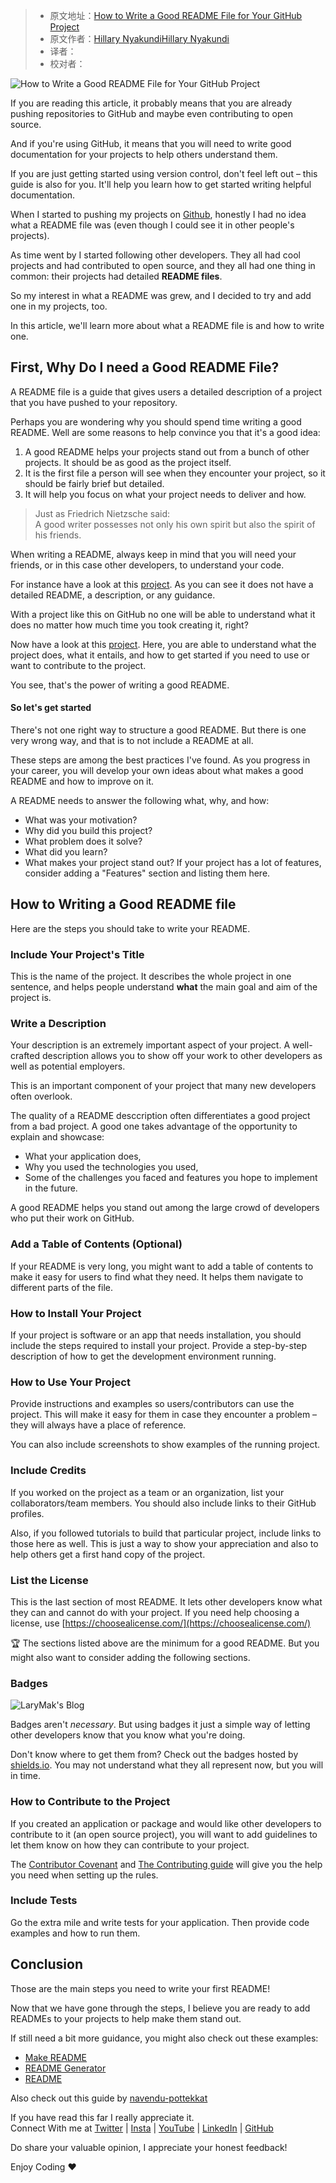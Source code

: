 > -  原文地址：[How to Write a Good README File for Your GitHub Project](https://www.freecodecamp.org/news/how-to-write-a-good-readme-file/)
> -  原文作者：[Hillary NyakundiHillary Nyakundi](https://www.freecodecamp.org/news/author/larymak/)
> -  译者：
> -  校对者：

![How to Write a Good README File for Your GitHub Project](https://www.freecodecamp.org/news/content/images/size/w2000/2021/04/uide-to-writting-a-good-readme-file--1-.png)

If you are reading this article, it probably means that you are already pushing repositories to GitHub and maybe even contributing to open source.

And if you're using GitHub, it means that you will need to write good documentation for your projects to help others understand them.

If you are just getting started using version control, don't feel left out – this guide is also for you. It'll help you learn how to get started writing helpful documentation.

When I started to pushing my projects on [Github](https://github.com/larymak), honestly I had no idea what a README file was (even though I could see it in other people's projects).

As time went by I started following other developers. They all had cool projects and had contributed to open source, and they all had one thing in common: their projects had detailed **README files**.

So my interest in what a README was grew, and I decided to try and add one in my projects, too.

In this article, we'll learn more about what a README file is and how to write one.

## First, Why Do I need a Good README File?

A README file is a guide that gives users a detailed description of a project that you have pushed to your repository.

Perhaps you are wondering why you should spend time writing a good README. Well are some reasons to help convince you that it's a good idea:

1.  A good README helps your projects stand out from a bunch of other projects. It should be as good as the project itself.
2.  It is the first file a person will see when they encounter your project, so it should be fairly brief but detailed.
3.  It will help you focus on what your project needs to deliver and how.

> Just as Friedrich Nietzsche said:  
> A good writer possesses not only his own spirit but also the spirit of his friends.

When writing a README, always keep in mind that you will need your friends, or in this case other developers, to understand your code.

For instance have a look at this [project](https://github.com/larymak/GitIntro). As you can see it does not have a detailed README, a description, or any guidance.

With a project like this on GitHub no one will be able to understand what it does no matter how much time you took creating it, right?

Now have a look at this [project](https://github.com/larymak/Html-Css-Recap). Here, you are able to understand what the project does, what it entails, and how to get started if you need to use or want to contribute to the project.

You see, that's the power of writing a good README.

#### So let's get started

There's not one right way to structure a good README. But there is one very wrong way, and that is to not include a README at all.

These steps are among the best practices I've found. As you progress in your career, you will develop your own ideas about what makes a good README and how to improve on it.

A README needs to answer the following what, why, and how:

-   What was your motivation?
-   Why did you build this project?
-   What problem does it solve?
-   What did you learn?
-   What makes your project stand out? If your project has a lot of features, consider adding a "Features" section and listing them here.

## How to Writing a Good README file

Here are the steps you should take to write your README.

### Include Your Project's Title

This is the name of the project. It describes the whole project in one sentence, and helps people understand **what** the main goal and aim of the project is.

### Write a Description

Your description is an extremely important aspect of your project. A well-crafted description allows you to show off your work to other developers as well as potential employers.

This is an important component of your project that many new developers often overlook.

The quality of a README desccription often differentiates a good project from a bad project. A good one takes advantage of the opportunity to explain and showcase:

-   What your application does,
-   Why you used the technologies you used,
-   Some of the challenges you faced and features you hope to implement in the future.

A good README helps you stand out among the large crowd of developers who put their work on GitHub.

### Add a Table of Contents (Optional)

If your README is very long, you might want to add a table of contents to make it easy for users to find what they need. It helps them navigate to different parts of the file.

### How to Install Your Project

If your project is software or an app that needs installation, you should include the steps required to install your project. Provide a step-by-step description of how to get the development environment running.

### How to Use Your Project

Provide instructions and examples so users/contributors can use the project. This will make it easy for them in case they encounter a problem – they will always have a place of reference.

You can also include screenshots to show examples of the running project.

### Include Credits

If you worked on the project as a team or an organization, list your collaborators/team members. You should also include links to their GitHub profiles.

Also, if you followed tutorials to build that particular project, include links to those here as well. This is just a way to show your appreciation and also to help others get a first hand copy of the project.

### List the License

This is the last section of most README. It lets other developers know what they can and cannot do with your project. If you need help choosing a license, use [https://choosealicense.com/](https://choosealicense.com/)

🏆 The sections listed above are the minimum for a good README. But you might also want to consider adding the following sections.

### Badges

![LaryMak's Blog](https://img.shields.io/badge/LaryMak's%20Blog-Follow%20Me-blue)

Badges aren't _necessary_. But using badges it just a simple way of letting other developers know that you know what you're doing.

Don't know where to get them from? Check out the badges hosted by [shields.io](https://shields.io/). You may not understand what they all represent now, but you will in time.

### How to Contribute to the Project

If you created an application or package and would like other developers to contribute to it (an open source project), you will want to add guidelines to let them know on how they can contribute to your project.

The [Contributor Covenant](https://www.contributor-covenant.org/) and [The Contributing guide](https://docs.github.com/en/communities/setting-up-your-project-for-healthy-contributions/setting-guidelines-for-repository-contributors) will give you the help you need when setting up the rules.

### Include Tests

Go the extra mile and write tests for your application. Then provide code examples and how to run them.

## Conclusion

Those are the main steps you need to write your first README!

Now that we have gone through the steps, I believe you are ready to add READMEs to your projects to help make them stand out.

If still need a bit more guidance, you might also check out these examples:

-   [Make README](https://www.makeareadme.com/)
-   [README Generator](https://rahuldkjain.github.io/gh-profile-readme-generator/)
-   [README](https://github.com/kefranabg/readme-md-generator)

Also check out this guide by [navendu-pottekkat](https://github.com/navendu-pottekkat/awesome-readme/blob/master/README-template.md)

If you have read this far I really appreciate it.  
Connect With me at [Twitter](https://twitter.com/larymak1) | [Insta](https://www.instagram.com/nextgencoders/) | [YouTube](https://www.youtube.com/channel/UCrT1ARRZfLOuf6nc_97eXEg) | [LinkedIn](https://www.linkedin.com/in/hillary-nyakundi-3a64b11ab/) | [GitHub](https://github.com/larymak)

Do share your valuable opinion, I appreciate your honest feedback!

Enjoy Coding ❤